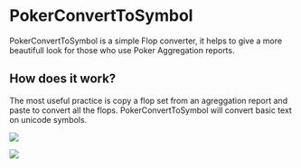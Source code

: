 # PokerConvertToSymbol

PokerConvertToSymbol is a simple Flop converter, it helps to give a more beautifull look for those who use Poker Aggregation reports.

## How does it work?
The most useful practice is copy a flop set from an agreggation report and paste to convert all the flops.
PokerConvertToSymbol will convert basic text on unicode symbols.


![](https://media.giphy.com/media/XzjlIgHIgDJ3b1ab5R/giphy.gif)

![](https://media.giphy.com/media/hogQhyXdUSvVOhWI6s/giphy.gif)
